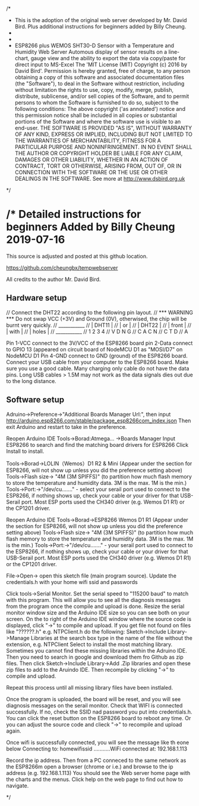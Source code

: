 /* 
 *  This is the adoption of the original web server developed by Mr. David Bird. Plus additional instructions for beginners added by Billy Cheung.
 *  
 *  
 *  ESP8266 plus WEMOS SHT30-D Sensor with a Temperature and Humidity Web Server
 Automous display of sensor results on a line-chart, gauge view and the ability to export the data via copy/paste for direct input to MS-Excel
 The 'MIT License (MIT) Copyright (c) 2016 by David Bird'. Permission is hereby granted, free of charge, to any person obtaining a copy of this software and associated
 documentation files (the "Software"), to deal in the Software without restriction, including without limitation the rights to use, copy, modify, merge, publish, 
 distribute, sublicense, and/or sell copies of the Software, and to permit persons to whom the Software is furnished to do so, subject to the
 following conditions: 
   The above copyright ('as annotated') notice and this permission notice shall be included in all copies or substantial portions of the Software and where the
   software use is visible to an end-user.
   THE SOFTWARE IS PROVIDED "AS IS", WITHOUT WARRANTY OF ANY KIND, EXPRESS OR IMPLIED, INCLUDING BUT NOT LIMITED TO THE WARRANTIES OF MERCHANTABILITY,
   FITNESS FOR A PARTICULAR PURPOSE AND NONINFRINGEMENT. IN NO EVENT SHALL THE AUTHOR OR COPYRIGHT HOLDER BE LIABLE FOR ANY CLAIM, DAMAGES OR OTHER 
   LIABILITY, WHETHER IN AN ACTION OF CONTRACT, TORT OR OTHERWISE, ARISING FROM, OUT OF, OR IN CONNECTION WITH THE SOFTWARE OR THE USE OR OTHER DEALINGS IN THE SOFTWARE.
See more at http://www.dsbird.org.uk

*/

/*
 Detailed instructions for beginners Added by Billy Cheung 2019-07-16
======================================================================
This source is adjusted and posted at this github location.

https://github.com/cheungbx/tempwebserver

All credits to the author Mr. David Bird.

Hardware setup
--------------

//    Connect the DHT22  according to the following pin layout.
//    *** WARNING *** Do not swap VCC (+3V) and Ground (0V), otherwised, the chip will be burnt very quickly.
//    ___________
//    |  DHT11  |
//    |    or   |
//    |  DHT22  |
//    |  front  |
//    |  with   |
//    |  holes  |
//    ___________
//      1 2 3 4
//      V D N G
//      C A C N
//      C T   D
//        A

Pin 1-VCC connect to the 3V/VCC of the ESP8266 board
pin 2-Data connect to GPIO 13 (appeared on circuit board of NodeMCU D1 as "MOSI/D7" on NodeMCU D1
Pin 4-GND connect to GND (ground) of the ESP8266 board.
Connect your USB cable from your computer to the ESP8266 board. Make sure you use a good cable. 
Many charging only cable do not have the data pins. 
Long USB cables > 1.5M  may  not work as the data signals dies out due to the long distance.

Software setup
--------------
Adruino->Preference->"Additional Boards Manager Url:", then input http://arduino.esp8266.com/stable/package_esp8266com_index.json
Then exit Arduino and restart to take in the preference.

Reopen Arduino IDE
Tools->Borad:Atmega... ->Boards Manager
Input ESP8266 to search and find the matching board drivers for ESP8266
Click Install to install.

Tools->Borad->LOLIN（Wemos）D1 R2 & Mini (Appear under the section for ESP8266, will not show up unless you did the preference setting above)
Tools->Flash size-> "4M (3M SPIFFS)"  (to partition how much flash memory to store the temperature and humidity data. 3M is the max. 1M is the min.)
Tools->Port:->"/dev/cu......."  - select your serail port used to connect to the ESP8266, if nothing shows up, check your cable or your driver for that USB-Serail port.
                                  Most ESP ports used the CH340 driver (e.g. Wemos D1 R1) or the CP1201 driver.


Reopen Arduino IDE
Tools->Borad->ESP8266 Wemos D1 R1  (Appear under the section for ESP8266, will not show up unless you did the preference setting above)
Tools->Flash size-> "4M (3M SPIFFS)"  (to partition how much flash memory to store the temperature and humidity data. 3M is the max. 1M is the min.)
Tools->Port:->"/dev/cu......."  - your serail port used to connect to the ESP8266, if nothing shows up, check your cable or your driver for that USB-Serail port.
                                  Most ESP ports used the CH340 driver (e.g. Wemos D1 R1) or the CP1201 driver.

File->Open-> open this sketch file (main program source).
Update the credentials.h with your home wifi ssid and passwords

Click tools->Serial Monitor. Set the serial speed to "115200 baud" to  match with this program.
This will allow you to see all the diagnosis messages from the program once the compile and upload is done.
Resize the serial monitor window size and the Arduino IDE size so you can see both on your screen.
On the to right of the Arduino IDE window where the source code is displayed, click "->" to compile and upload.
If you get file not found on files like "??????.h" e.g. NTPClient.h do the following:
Sketch->Include Library->Manage Libraries
at the search box type in the name of the file without the extension, e.g. NTPClient
Select to install the most matching library.
Sometimes you cannot find these missing libraries within the Adruino IDE.
Then you need to search in google and download them fro Github as zip files.
Then click Sketch->Include Library->Add .Zip libraries   and open these zip files to add to the Aruindo IDE.
Then recompile by clicking "->" to compile and upload.

Repeat this process until all missing library files have been instlaled.

Once the program is uploaded, the board will be reset, and you will see diagnosis messages on the serail monitor.
Check that WIFI is connected successfully. If no, check the SSID nad password you put into credentials.h.
You can click the reset button on the ESP8266 board to reboot any time.
Or you can adjust the source code and clieck "->" to recompile and upload again.

Once wifi is successfully connected, you will see the message like th eone below
Connecting to: homewifissid
...........WiFi connected at: 192.168.1.113

Record the ip address.
Then from a PC conneced to the same network as the ESP8266m  open a browser (chrome or i.e.) and browse to the ip address (e.g. 192.168.1.113)
You should see the Web server home page with the charts and the menus.
Click help on the web page to find out how to navigate.


*/
